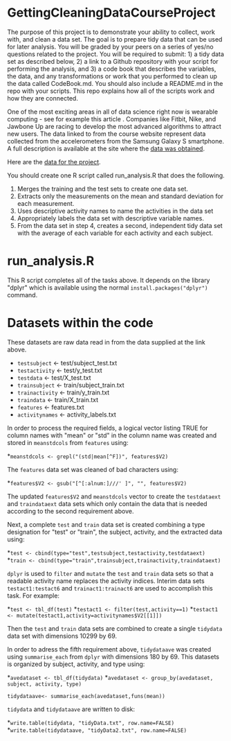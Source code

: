 # GettingCleaningDataCourseProject

The purpose of this project is to demonstrate your ability to collect, work with, and clean a data set. The goal is to prepare tidy data that can be used for later analysis. You will be graded by your peers on a series of yes/no questions related to the project. You will be required to submit: 1) a tidy data set as described below, 2) a link to a Github repository with your script for performing the analysis, and 3) a code book that describes the variables, the data, and any transformations or work that you performed to clean up the data called CodeBook.md. You should also include a README.md in the repo with your scripts. This repo explains how all of the scripts work and how they are connected.  

One of the most exciting areas in all of data science right now is wearable computing - see for example  this article . Companies like Fitbit, Nike, and Jawbone Up are racing to develop the most advanced algorithms to attract new users. The data linked to from the course website represent data collected from the accelerometers from the Samsung Galaxy S smartphone. A full description is available at the site where the [data was obtained](http://archive.ics.uci.edu/ml/datasets/Human+Activity+Recognition+Using+Smartphones).

Here are the [data for the project](https://d396qusza40orc.cloudfront.net/getdata%2Fprojectfiles%2FUCI%20HAR%20Dataset.zip).

You should create one R script called run_analysis.R that does the following. 

1. Merges the training and the test sets to create one data set.
2. Extracts only the measurements on the mean and standard deviation for each measurement. 
3. Uses descriptive activity names to name the activities in the data set
4. Appropriately labels the data set with descriptive variable names. 
5. From the data set in step 4, creates a second, independent tidy data set with the average of each variable for each activity and each subject.

# run_analysis.R

This R script completes all of the tasks above.  It depends on the library "dplyr" which is available using the normal `install.packages("dplyr")` command.

# Datasets within the code

These datasets are raw data read in from the data supplied at the link above.

* `testsubject` <- test/subject_test.txt
* `testactivity` <- test/y_test.txt
* `testdata` <- test/X_test.txt
* `trainsubject` <- train/subject_train.txt
* `trainactivity` <- train/y_train.txt
* `traindata` <- train/X_train.txt
* `features` <- features.txt
* `activitynames` <- activity_labels.txt

In order to process the required fields, a logical vector listing TRUE for column names with "mean" or "std" in the column name was created and stored in `meanstdcols` from `features` using:

*`meanstdcols <- grepl("(std|mean[^F])", features$V2)`

The `features` data set was cleaned of bad characters using:

*`features$V2 <- gsub("[^[:alnum:]///' ]", "", features$V2)`

The updated `features$V2` and `meanstdcols` vector to create the `testdataext` and `traindataext` data sets which only contain the data that is needed according to the second requirement above.

Next, a complete `test` and `train` data set is created combining a type designation for "test" or "train", the subject, activity, and the extracted data using:

*`test <- cbind(type="test",testsubject,testactivity,testdataext)`
*`train <- cbind(type="train",trainsubject,trainactivity,traindataext)`

`dplyr` is used to `filter` and `mutate` the `test` and `train` data sets so that a readable activity name replaces the activity indices.  Interim data sets `testact1:testact6` and `trainact1:trainact6` are used to accomplish this task.  For example:

*`test <- tbl_df(test)`
*`testact1 <- filter(test,activity==1)`
*`testact1 <- mutate(testact1,activity=activitynames$V2[[1]])`

Then the `test` and `train` data sets are combined to create a single `tidydata` data set with dimensions 10299 by 69.  

In order to adress the fifth requirement above, `tidydataave` was created using `summarise_each` from `dplyr` with dimensions 180 by 69.  This datasets is organized by subject, activity, and type using:

*`avedataset <- tbl_df(tidydata)`
*`avedataset <- group_by(avedataset, subject, activity, type)`

`tidydataave<- summarise_each(avedataset,funs(mean))`

`tidydata` and `tidydataave` are written to disk:

*`write.table(tidydata, "tidyData.txt", row.name=FALSE)`
*`write.table(tidydataave, "tidyData2.txt", row.name=FALSE)`